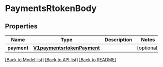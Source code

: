 # PaymentsRtokenBody

## Properties
Name | Type | Description | Notes
------------ | ------------- | ------------- | -------------
**payment** | [**V1paymentsrtokenPayment**](V1paymentsrtokenPayment.md) |  | [optional] 

[[Back to Model list]](../README.md#documentation-for-models) [[Back to API list]](../README.md#documentation-for-api-endpoints) [[Back to README]](../README.md)

